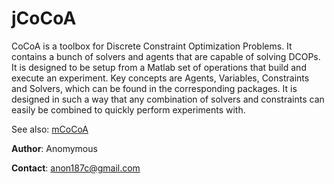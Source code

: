 jCoCoA
====

CoCoA is a toolbox for Discrete Constraint Optimization Problems. It contains a bunch of solvers and agents that are capable of solving DCOPs. It is designed to be setup from a Matlab set of operations that build and execute an experiment. Key concepts are Agents, Variables, Constraints and Solvers, which can be found in the corresponding packages. It is designed in such a way that any combination of solvers and constraints can easily be combined to quickly perform experiments with.

See also: [mCoCoA](https://github.com/coenvl/mCoCoA)

**Author**: Anomymous

**Contact**: [anon187c@gmail.com](mailto:anon187c@gmail.com)
